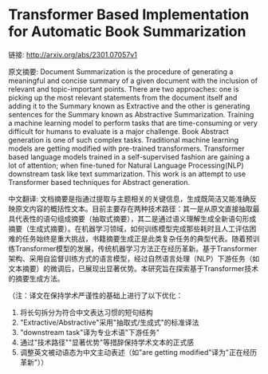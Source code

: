 # Transformer Based Implementation for Automatic Book Summarization

链接: http://arxiv.org/abs/2301.07057v1

原文摘要:
Document Summarization is the procedure of generating a meaningful and
concise summary of a given document with the inclusion of relevant and
topic-important points. There are two approaches: one is picking up the most
relevant statements from the document itself and adding it to the Summary known
as Extractive and the other is generating sentences for the Summary known as
Abstractive Summarization. Training a machine learning model to perform tasks
that are time-consuming or very difficult for humans to evaluate is a major
challenge. Book Abstract generation is one of such complex tasks. Traditional
machine learning models are getting modified with pre-trained transformers.
Transformer based language models trained in a self-supervised fashion are
gaining a lot of attention; when fine-tuned for Natural Language
Processing(NLP) downstream task like text summarization. This work is an
attempt to use Transformer based techniques for Abstract generation.

中文翻译:
文档摘要是指通过提取与主题相关的关键信息，生成既简洁又能准确反映原文内容的概括性文本。目前主要存在两种技术路径：其一是从原文直接抽取最具代表性的语句组成摘要（抽取式摘要），其二是通过语义理解生成全新语句形成摘要（生成式摘要）。在机器学习领域，如何训练模型完成那些耗时且人工评估困难的任务始终是重大挑战，书籍摘要生成正是此类复杂任务的典型代表。随着预训练Transformer模型的发展，传统机器学习方法正在经历革新。基于Transformer架构、采用自监督训练方式的语言模型，经过自然语言处理（NLP）下游任务（如文本摘要）的微调后，已展现出显著优势。本研究旨在探索基于Transformer技术的摘要生成方法。  

（注：译文在保持学术严谨性的基础上进行了以下优化：
1. 将长句拆分为符合中文表达习惯的短句结构
2. "Extractive/Abstractive"采用"抽取式/生成式"的标准译法
3. "downstream task"译为专业术语"下游任务"
4. 通过"技术路径""显著优势"等措辞保持学术文本的正式感
5. 调整英文被动语态为中文主动表述（如"are getting modified"译为"正在经历革新"））

